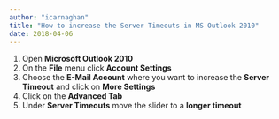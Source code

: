 ```yaml
---
author: "icarnaghan"
title: "How to increase the Server Timeouts in MS Outlook 2010"
date: 2018-04-06
---
```


1. Open **Microsoft Outlook 2010**
2. On the **File** menu click **Account Settings**
3. Choose the **E-Mail Account** where you want to increase the **Server Timeout** and click on **More Settings**
4. Click on the **Advanced Tab**
5. Under **Server Timeouts** move the slider to a **longer timeout**
